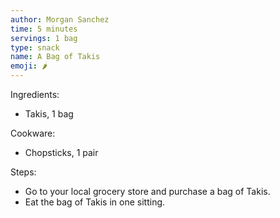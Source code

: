 ```yaml
---
author: Morgan Sanchez
time: 5 minutes
servings: 1 bag
type: snack
name: A Bag of Takis
emoji: 🌶️
---
```


Ingredients:

- Takis, 1 bag

Cookware:

- Chopsticks, 1 pair

Steps:

- Go to your local grocery store and purchase a bag of Takis.
- Eat the bag of Takis in one sitting.
